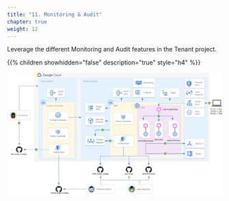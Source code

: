 ```yaml
---
title: "11. Monitoring & Audit"
chapter: true
weight: 12
---
```

Leverage the different Monitoring and Audit features in the Tenant project.

{{% children showhidden="false" description="true" style="h4" %}}

![Workshop Architecture diagram](https://github.com/mathieu-benoit/my-images/raw/main/acm-workshop/architecture.png)
